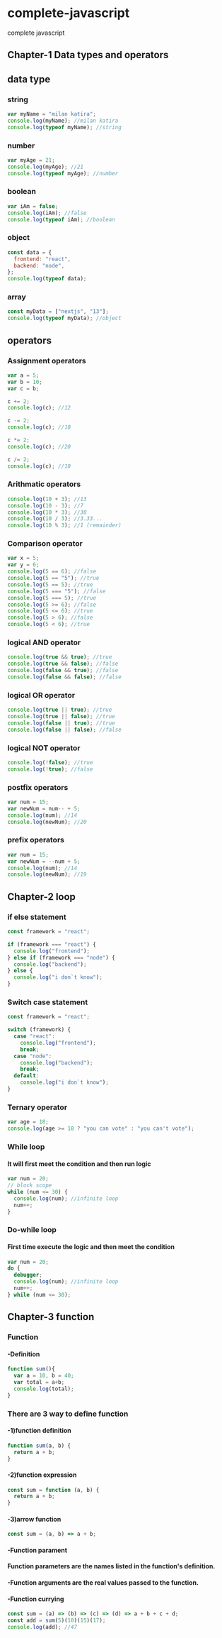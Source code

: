 # complete-javascript

complete javascript

## Chapter-1 Data types and operators

## data type

### string

```javascript
var myName = "milan katira";
console.log(myName); //milan katira
console.log(typeof myName); //string
```

### number

```javascript
var myAge = 21;
console.log(myAge); //21
console.log(typeof myAge); //number
```

### boolean

```javascript
var iAm = false;
console.log(iAm); //false
console.log(typeof iAm); //boolean
```

### object

```javascript
const data = {
  frontend: "react",
  backend: "node",
};
console.log(typeof data);
```

### array

```javascript
const myData = ["nextjs", "13"];
console.log(typeof myData); //object
```

## operators

### Assignment operators

```javascript
var a = 5;
var b = 10;
var c = b;

c += 2;
console.log(c); //12

c -= 2;
console.log(c); //10

c *= 2;
console.log(c); //20

c /= 2;
console.log(c); //10
```

### Arithmatic operators

```javascript
console.log(10 + 3); //13
console.log(10 - 3); //7
console.log(10 * 3); //30
console.log(10 / 3); //3.33...
console.log(10 % 3); //1 (remainder)
```

### Comparison operator

```javascript
var x = 5;
var y = 6;
console.log(5 == 6); //false
console.log(5 == "5"); //true
console.log(5 == 5); //true
console.log(5 === "5"); //false
console.log(5 === 5); //true
console.log(5 >= 6); //false
console.log(5 <= 6); //true
console.log(5 > 6); //false
console.log(5 < 6); //true
```

### logical AND operator

```javascript
console.log(true && true); //true
console.log(true && false); //false
console.log(false && true); //false
console.log(false && false); //false
```

### logical OR operator

```javascript
console.log(true || true); //true
console.log(true || false); //true
console.log(false || true); //true
console.log(false || false); //false
```

### logical NOT operator

```javascript
console.log(!false); //true
console.log(!true); //false
```

### postfix operators

```javascript
var num = 15;
var newNum = num-- + 5;
console.log(num); //14
console.log(newNum); //20
```

### prefix operators

```javascript
var num = 15;
var newNum = --num + 5;
console.log(num); //14
console.log(newNum); //19
```

## Chapter-2 loop

### if else statement

```javascript
const framework = "react";

if (framework === "react") {
  console.log("frontend");
} else if (framework === "node") {
  console.log("backend");
} else {
  console.log("i don`t know");
}
```

### Switch case statement

```javascript
const framework = "react";

switch (framework) {
  case "react":
    console.log("frontend");
    break;
  case "node":
    console.log("backend");
    break;
  default:
    console.log("i don`t know");
}
```

### Ternary operator

```javascript
var age = 18;
console.log(age >= 18 ? "you can vote" : "you can't vote");
```

### While loop

#### It will first meet the condition and then run logic

```javascript
var num = 20;
// block scope
while (num <= 30) {
  console.log(num); //infinite loop
  num++;
}
```

### Do-while loop
#### First time execute the logic and then meet the condition

```javascript
var num = 20;
do {
  debugger;
  console.log(num); //infinite loop
  num++;
} while (num <= 30);
```

## Chapter-3 function

### Function 
#### -Definition

```javascript
function sum(){
  var a = 10, b = 40;
  var total = a+b;
  console.log(total);
}
```

### There are 3 way to define function

#### -1)function definition
```javascript
function sum(a, b) {
  return a + b;
}
```

#### -2)function expression
```javascript
const sum = function (a, b) {
  return a + b;
}
```

#### -3)arrow function
```javascript
const sum = (a, b) => a + b;
```

#### -Function parament
#### Function parameters are the names listed in the function's definition.
#### -Function arguments are the real values passed to the function.

#### -Function currying
```javascript
const sum = (a) => (b) => (c) => (d) => a + b + c + d;
const add = sum(5)(10)(15)(17);
console.log(add); //47
```
